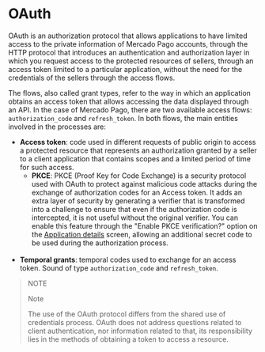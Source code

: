 # OAuth
 
OAuth is an authorization protocol that allows applications to have limited access to the private information of Mercado Pago accounts, through the HTTP protocol that introduces an authentication and authorization layer in which you request access to the protected resources of sellers, through an access token limited to a particular application, without the need for the credentials of the sellers through the access flows.
 
The flows, also called grant types, refer to the way in which an application obtains an access token that allows accessing the data displayed through an API. In the case of Mercado Pago, there are two available access flows: `authorization_code` and `refresh_token`. In both flows, the main entities involved in the processes are:
 
* **Access token**: code used in different requests of public origin to access a protected resource that represents an authorization granted by a seller to a client application that contains scopes and a limited period of time for such access.
  - **PKCE**: PKCE (Proof Key for Code Exchange) is a security protocol used with OAuth to protect against malicious code attacks during the exchange of authorization codes for an Access token. It adds an extra layer of security by generating a verifier that is transformed into a challenge to ensure that even if the authorization code is intercepted, it is not useful without the original verifier. You can enable this feature through the "Enable PKCE verification?" option on the [Application details](/developers/en/docs/additional-content/your-integrations/application-details) screen, allowing an additional secret code to be used during the authorization process.
  <br>
* **Temporal grants**: temporal codes used to exchange for an access token. Sound of type `authorization_code` and `refresh_token`.
 
> NOTE
>
> Note
>
> The use of the OAuth protocol differs from the shared use of credentials process. OAuth does not address questions related to client authentication, nor information related to that, its responsibility lies in the methods of obtaining a token to access a resource.